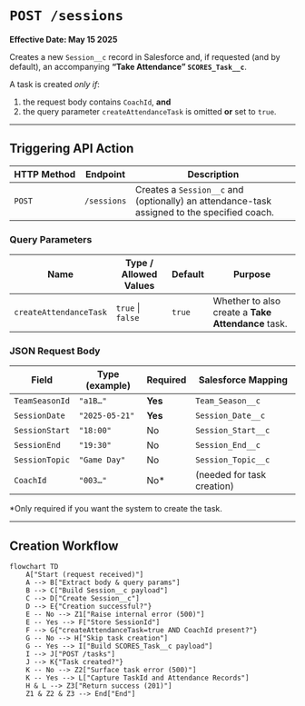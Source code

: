 # `POST /sessions`

**Effective Date: May 15 2025**  

Creates a new `Session__c` record in Salesforce and, if requested (and by default), an accompanying **“Take Attendance” `SCORES_Task__c`**.

A task is created *only if*:

1. the request body contains `CoachId`, **and**  
2. the query parameter&nbsp;`createAttendanceTask` is omitted **or** set to `true`.

---

## Triggering API Action

| HTTP&nbsp;Method | Endpoint    | Description                                                                                     |
|------------------|-------------|-------------------------------------------------------------------------------------------------|
| `POST`           | `/sessions` | Creates a `Session__c` and (optionally) an attendance-task assigned to the specified coach. |

### Query Parameters

| Name                  | Type / Allowed Values | Default | Purpose                                         |
|-----------------------|-----------------------|---------|-------------------------------------------------|
| `createAttendanceTask`| `true` \| `false`     | `true`  | Whether to also create a **Take Attendance** task. |

### JSON Request Body

| Field          | Type (example)     | Required | Salesforce Mapping        |
|----------------|--------------------|----------|---------------------------|
| `TeamSeasonId` | `"a1B…"`           | **Yes**  | `Team_Season__c`          |
| `SessionDate`  | `"2025-05-21"`     | **Yes**  | `Session_Date__c`         |
| `SessionStart` | `"18:00"`          | No       | `Session_Start__c`        |
| `SessionEnd`   | `"19:30"`          | No       | `Session_End__c`          |
| `SessionTopic` | `"Game Day"`      | No       | `Session_Topic__c`        |
| `CoachId`      | `"003…"`           | No\*     | (needed for task creation)|

\*Only required if you want the system to create the task.

---

## Creation Workflow

```mermaid
flowchart TD
    A["Start (request received)"]
    A --> B["Extract body & query params"]
    B --> C["Build Session__c payload"]
    C --> D["Create Session__c"]
    D --> E{"Creation successful?"}
    E -- No --> Z1["Raise internal error (500)"]
    E -- Yes --> F["Store SessionId"]
    F --> G{"createAttendanceTask=true AND CoachId present?"}
    G -- No --> H["Skip task creation"]
    G -- Yes --> I["Build SCORES_Task__c payload"]
    I --> J["POST /tasks"]
    J --> K{"Task created?"}
    K -- No --> Z2["Surface task error (500)"]
    K -- Yes --> L["Capture TaskId and Attendance Records"]
    H & L --> Z3["Return success (201)"]
    Z1 & Z2 & Z3 --> End["End"]

